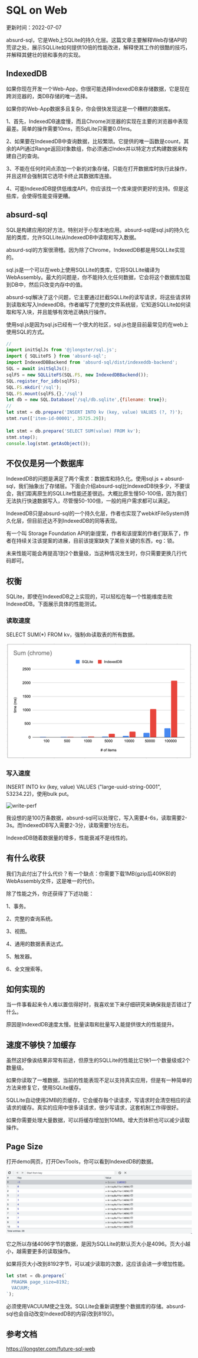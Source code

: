 # SQL on Web

更新时间：2022-07-07

absurd-sql，它是Web上SQLite的持久化层。这篇文章主要解释Web存储API的荒谬之处，展示SQLLite如何提供10倍的性能改进，解释使其工作的很酷的技巧，并解释其健壮的锁和事务的实现。

## IndexedDB

如果你现在开发一个Web-App，你很可能选择IndexedDB来存储数据，它是现在跨浏览器的，类DB存储的唯一选择。

如果你的Web-App数据多且复杂，你会很快发现这是一个糟糕的数据库。

1、首先，IndexedDB速度慢，而且Chrome浏览器的实现在主要的浏览器中表现最差。简单的操作需要10ms，而SqlLite只需要0.01ms。

2、如果要在IndexedDB中查询数据，比较繁琐。它提供的唯一函数是count，其余的API通过Range返回对象数组，你必须通过Index并以特定方式构建数据来构建自己的查询。

3、不能在任何时间点添加一个新的对象存储，只能在打开数据库时执行此操作，并且这样会强制其它选项卡终止其数据库连接。

4、可能IndexedDB提供低维度API，你应该找一个库来提供更好的支持。但是这些库，会使得性能变得更糟。

## absurd-sql

SQL是构建应用的好方法，特别对于小型本地应用。absurd-sql是sql.js的持久化层的类库，允许SQLLite从IndexedDB中读取和写入数据。

absurd-sql的方案很滑稽。因为除了Chrome，IndexedDB都是用SQLLite实现的。

sql.js是一个可以在web上使用SQLLite的类库，它将SQLLite编译为WebAssembly。最大的问题是，你不能持久化任何数据，它会将这个数据库加载到DB中，然后只改变内存中的值。

absurd-sql解决了这个问题，它主要通过拦截SQLLite的读写请求，将这些请求转到读取和写入IndexedDB。作者编写了完整的文件系统层，它知道SQLLite如何读取和写入块，并且能够有效地正确执行操作。

使用sql.js是因为sql.js已经有一个很大的社区，sql.js也是目前最常见的在web上使用SQL的方式。

```js
//
import initSqlJs from '@jlongster/sql.js';
import { SQLiteFS } from 'absurd-sql';
import IndexedDBBackend from 'absurd-sql/dist/indexeddb-backend';
SQL = await initSqlJs();
sqlFS = new SQLLiteFS(SQL.FS, new IndexedDBBackend());
SQL.register_for_idb(sqlFS);
SQL.FS.mkdir('/sql');
SQL.FS.mount(sqlFS,{},'/sql')
let db = new SQL.Database('/sql/db.sqlite',{filename: true});
//
let stmt = db.prepare('INSERT INTO kv (key, value) VALUES (?, ?)');
stmt.run(['item-id-00001', 35725.29]);

let stmt = db.prepare('SELECT SUM(value) FROM kv');
stmt.step();
console.log(stmt.getAsObject());
```

## 不仅仅是另一个数据库

IndexedDB的问题是满足了两个需求：数据库和持久化。使用sql.js + absurd-sql，我们抽象出了存储层。下面会介绍absurd-sql比IndexedDB快多少，不要误会，我们距离原生的SQLLite性能还差很远。大概比原生慢50-100倍，因为我们无法执行快速数据写入，尽管慢50-100倍，一般的用户需求都可以满足。

IndexedDB只是absurd-sql的一个持久化层，作者也实现了webkitFileSystem持久化层，但目前还达不到IndexedDB的同等表现。

有一个叫 Storage Foundation API的新提案，作者和该提案的作者们联系了，作者在持续关注该提案的进展，目前该提案缺失了某些关键的东西，eg：锁。

未来性能可能会再提高1到2个数量级，当这种情况发生时，你只需要更换几行代码即可。

## 权衡

SQLite，即使在IndexedDB之上实现的，可以轻松在每一个性能维度击败IndexedDB。下面展示具体的性能测试。

### 读取速度

SELECT SUM(*) FROM kv，强制db读取表的所有数据。

![read-perf](/note/assets/imgs/absurd-sql/read-perf.png)


### 写入速度

INSERT INTO kv (key, value) VALUES ("large-uuid-string-0001", 53234.22)，使用bulk put。

![write-perf](/note/assets/imgs/absurd-sql/write-perf.png)

我设想的是100万条数据，absurd-sql可以处理它，写入需要4-6s，读取需要2-3s。而IndexedDB写入需要2-3分，读取需要1分左右。

IndexedDB随着数据量的增多，性能衰减不是线性的。


## 有什么收获

我们为此付出了什么代价？有一个缺点：你需要下载1MB(gzip后409KB)的WebAssembly文件，这是唯一的代价。

除了性能之外，你还获得了下述功能：

1、事务。

2、完整的查询系统。

3、视图。

4、通用的数据表表达式。

5、触发器。

6、全文搜索等。

## 如何实现的

当一件事看起来令人难以置信得好时，我喜欢坐下来仔细研究来确保我是否错过了什么。

原因是IndexedDB速度太慢。批量读取和批量写入能提供很大的性能提升。

## 速度不够快？加缓存

虽然这好像诶结果非常有前途，但原生的SQLLite的性能比它快1一个数量级或2个数量级。

如果你读取了一堆数据，当前的性能表现不足以支持真实应用，但是有一种简单的方法来修复它，使用SQLite缓存。

SQLLite自动使用2MB的页缓存，它会缓存每个读请求，写请求时会清空相应的读请求的缓存。真实的应用中很多读请求，很少写请求，这套机制工作得很好。

如果你需要处理大量数据，可以将缓存增加到10MB。增大页体积也可以减少读取操作。

## Page Size

打开demo网页，打开DevTools，你可以看到IndexedDB的数据。

![idb-data](/note/assets/imgs/absurd-sql/idb-data.png)

它之所以存储4096字节的数据，是因为SQLLite的默认页大小是4096。页大小越小，越需要更多的读取操作。

如果将页大小改到8192字节，可以减少读取的次数，这应该会进一步增加性能。

```js
let stmt = db.prepare(`
  PRAGMA page_size=8192;
  VACUUM;
`);
```

必须使用VACUUM使之生效。SQLLite会重新调整整个数据库的存储。absurd-sql也会自动改变IndexedDB的内容(改到8192)。



## 参考文档

https://jlongster.com/future-sql-web